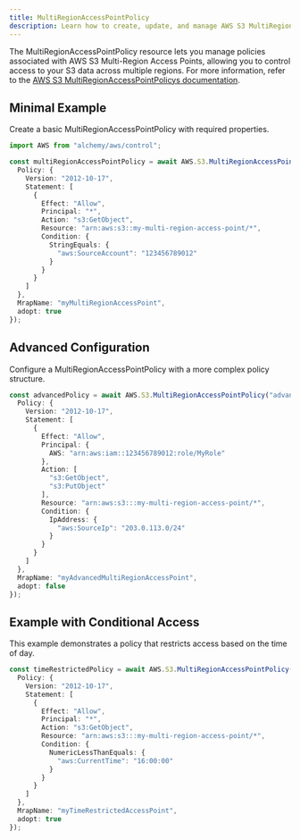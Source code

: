 ```yaml
---
title: MultiRegionAccessPointPolicy
description: Learn how to create, update, and manage AWS S3 MultiRegionAccessPointPolicys using Alchemy Cloud Control.
---
```



The MultiRegionAccessPointPolicy resource lets you manage policies associated with AWS S3 Multi-Region Access Points, allowing you to control access to your S3 data across multiple regions. For more information, refer to the [AWS S3 MultiRegionAccessPointPolicys documentation](https://docs.aws.amazon.com/s3/latest/userguide/).

## Minimal Example

Create a basic MultiRegionAccessPointPolicy with required properties.

```ts
import AWS from "alchemy/aws/control";

const multiRegionAccessPointPolicy = await AWS.S3.MultiRegionAccessPointPolicy("myAccessPointPolicy", {
  Policy: {
    Version: "2012-10-17",
    Statement: [
      {
        Effect: "Allow",
        Principal: "*",
        Action: "s3:GetObject",
        Resource: "arn:aws:s3::my-multi-region-access-point/*",
        Condition: {
          StringEquals: {
            "aws:SourceAccount": "123456789012"
          }
        }
      }
    ]
  },
  MrapName: "myMultiRegionAccessPoint",
  adopt: true
});
```

## Advanced Configuration

Configure a MultiRegionAccessPointPolicy with a more complex policy structure.

```ts
const advancedPolicy = await AWS.S3.MultiRegionAccessPointPolicy("advancedAccessPointPolicy", {
  Policy: {
    Version: "2012-10-17",
    Statement: [
      {
        Effect: "Allow",
        Principal: {
          AWS: "arn:aws:iam::123456789012:role/MyRole"
        },
        Action: [
          "s3:GetObject",
          "s3:PutObject"
        ],
        Resource: "arn:aws:s3:::my-multi-region-access-point/*",
        Condition: {
          IpAddress: {
            "aws:SourceIp": "203.0.113.0/24"
          }
        }
      }
    ]
  },
  MrapName: "myAdvancedMultiRegionAccessPoint",
  adopt: false
});
```

## Example with Conditional Access

This example demonstrates a policy that restricts access based on the time of day.

```ts
const timeRestrictedPolicy = await AWS.S3.MultiRegionAccessPointPolicy("timeRestrictedPolicy", {
  Policy: {
    Version: "2012-10-17",
    Statement: [
      {
        Effect: "Allow",
        Principal: "*",
        Action: "s3:GetObject",
        Resource: "arn:aws:s3:::my-multi-region-access-point/*",
        Condition: {
          NumericLessThanEquals: {
            "aws:CurrentTime": "16:00:00"
          }
        }
      }
    ]
  },
  MrapName: "myTimeRestrictedAccessPoint",
  adopt: true
});
```

